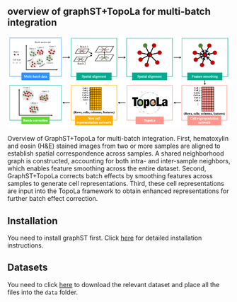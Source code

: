 
## overview of graphST+TopoLa for multi-batch integration

<p align="center">
<img src="https://github.com/kaizheng-academic/TopoLa/blob/main/src/graphST_TopoLa_batch.png" width="1000" />
</p>
Overview of GraphST+TopoLa for multi-batch integration. First, hematoxylin and eosin (H&E) stained images from two or more samples are aligned to establish spatial correspondence across samples. A shared neighborhood graph is constructed, accounting for both intra- and inter-sample neighbors, which enables feature smoothing across the entire dataset. Second, GraphST+TopoLa corrects batch effects by smoothing features across samples to generate cell representations. Third, these cell representations are input into the TopoLa framework to obtain enhanced representations for further batch effect correction.

Installation
------------

You need to install graphST first. Click [here](https://github.com/JinmiaoChenLab/GraphST)  for detailed installation instructions.


## Datasets 

You need to click [here](https://drive.google.com/file/d/1koWmf_QfzxDzqh0h5OMc3uXbvOYKGtOr/view?usp=share_link)  to download the relevant dataset and place all the files into the `data` folder.



